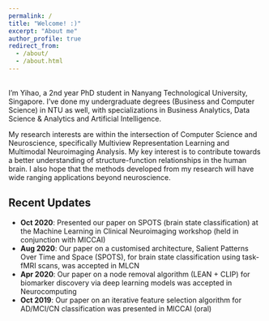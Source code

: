 ```yaml
---
permalink: /
title: "Welcome! :)"
excerpt: "About me"
author_profile: true
redirect_from: 
  - /about/
  - /about.html
---
```

<br>
I’m Yihao, a 2nd year PhD student in Nanyang Technological University, Singapore. I’ve done my undergraduate degrees (Business and Computer Science) in NTU as well, with specializations in Business Analytics, Data Science & Analytics and Artificial Intelligence.

My research interests are within the intersection of Computer Science and Neuroscience, specifically Multiview Representation Learning and Multimodal Neuroimaging Analysis. My key interest is to contribute towards a better understanding of structure-function relationships in the human brain. I also hope that the methods developed from my research will have wide ranging applications beyond neuroscience.

<!-- Beyond academic interests, I like going for random walks, attending concerts and engaging in some futures thinking. I like putting ideas together (especially from different disciplines) and I do have a habit of summarizing what I've observed and learnt - that's why this blog exists today!  -->

## Recent Updates

- **Oct 2020**: Presented our paper on SPOTS (brain state classification) at the Machine Learning in Clinical Neuroimaging workshop (held in conjunction with MICCAI)
- **Aug 2020**: Our paper on a customised architecture, Salient Patterns Over Time and Space (SPOTS), for brain state classification using task-fMRI scans, was accepted in MLCN
- **Apr 2020**: Our paper on a node removal algorithm (LEAN + CLIP) for biomarker discovery via deep learning models was accepted in Neurocomputing
- **Oct 2019**: Our paper on an iterative feature selection algorithm for AD/MCI/CN classification was presented in MICCAI (oral)